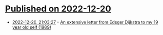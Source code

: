 # [Published on 2022-12-20](index.md)

* [2022-12-20, 21:03:27](https://news.ycombinator.com/item?id=34072516) - [An extensive letter from Edsger Dijkstra to my 19 year old self (1989)](https://mastodon.online/@raph/109547934082265439)

